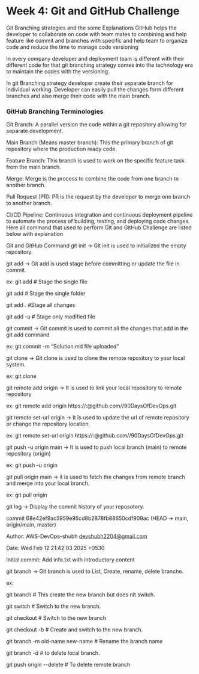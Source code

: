 # Week 4: Git and GitHub Challenge
Git Branching strategies and the some Explanations
GitHub helps the developer to collaborate on code with team mates to combining and help feature like commit and branches with specific and help team to organize code and reduce the time to manage code versioning

In every company developer and deployment team is different with their different code for that git branching strategy comes into the technology era to maintain the codes with the versioning.

In git Branching strategy developer create their separate branch for individual working. Developer can easily pull the changes form different branches and also merge their code with the main branch.

### GitHub Branching Terminologies

Git Branch: A parallel version the code within a git repository allowing for separate development.

Main Branch (Means master branch): This the primary branch of git repository where the production ready code.

Feature Branch: This branch is used to work on the specific feature task from the main branch.

Merge: Merge is the process to combine the code from one branch to another branch.

Pull Request (PR): PR is the request by the developer to merge one branch to another branch.

CI/CD Pipeline: Continuous integration and continuous deployment pipeline to automate the process of building, testing, and deploying code changes.
Here all command that used to perform Git and GitHub Challenge are listed below with explanation

Git and GitHub Command
git init -> Git init is used to initialized the empty repository.

git add -> Git add is used stage before committing or update the file in commit.

ex: 
git add # Stage the single file

git add # Stage the single folder

git add . #Stage all changes

git add -u # Stage only modified file

git commit -> Git commit is used to commit all the changes that add in the git add command

ex:
git commit -m “Solution.md file uploaded”

git clone -> Git clone is used to clone the remote repository to your local system.

ex:
git clone

git remote add origin -> It is used to link your local repository to remote repository

ex:
git remote add origin https://:@github.com//90DaysOfDevOps.git

git remote set-url origin -> It is used to update the url of remote repository or change the repository location.

ex:
git remote set-url origin https://:@github.com//90DaysOfDevOps.git

git push -u origin main -> It is used to push local branch (main) to remote repository (origin)

ex:
git push -u origin

git pull origin main -> it is used to fetch the changes from remote branch and merge into your local branch.

ex:
git pull origin

git log -> Display the commit history of your reposotory.

commit 68e42ef9ac5959e95cd8b2878fb88650cdf909ac (HEAD -> main, origin/main, master)

Author: AWS-DevOps-shubh devshubh2204@gmail.com

Date: Wed Feb 12 21:42:03 2025 +0530

Initial commit: Add info.txt with introductory content

git branch -> Git branch is used to List, Create, rename, delete branche.

ex:

git branch # This create the new branch but does
nit switch.

git switch # Switch to the new branch.

git checkout # Switch to the new branch

git checkout -b # Create and switch to the new branch.

git branch -m old-name new-name # Rename the branch name

git branch -d # to delete local branch.

git push origin --delete # To delete remote branch
